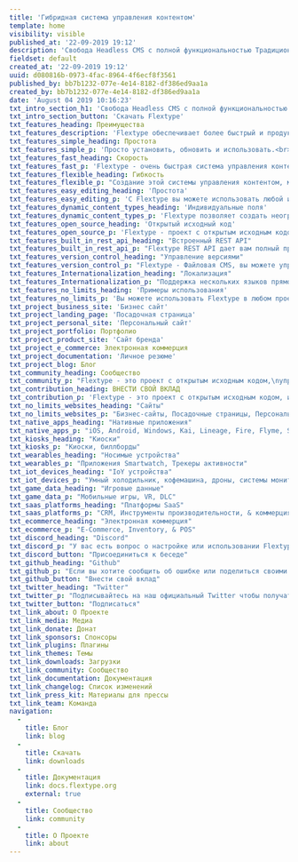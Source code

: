 ```yaml
---
title: 'Гибридная система управления контентом'
template: home
visibility: visible
published_at: '22-09-2019 19:12'
description: 'Свобода Headless CMS с полной функциональностью Традиционных CMS.'
fieldset: default
created_at: '22-09-2019 19:12'
uuid: d080816b-0973-4fac-8964-4f6ecf8f3561
published_by: bb7b1232-077e-4e14-8182-df386ed9aa1a
created_by: bb7b1232-077e-4e14-8182-df386ed9aa1a
date: 'August 04 2019 10:16:23'
txt_intro_section_h1: 'Свобода Headless CMS с полной функциональностью Традиционных CMS.'
txt_intro_section_button: 'Скачать Flextype'
txt_features_heading: Преимущества
txt_features_description: 'Flextype обеспечивает более быстрый и продуктивный способ<br> создания и управления контентом для любого типа проекта.'
txt_features_simple_heading: Простота
txt_features_simple_p: 'Просто установить, обновить и использовать.<br>Не требуется специальной установки, просто скопируйте файлы на ваш сервер!'
txt_features_fast_heading: Скорость
txt_features_fast_p: 'Flextype - очень быстрая система управления контентом из-за ее элегантной архитектуры и встроенного <a href="https://docs.flextype.org/en/concepts/performance">умного кэша</a>.'
txt_features_flexible_heading: Гибкость
txt_features_flexible_p: "Создание этой системы управления контентом, мы сосредоточились на простоте и гибкости. Для этого мы создали простой, но мощный API."
txt_features_easy_editing_heading: 'Простота'
txt_features_easy_editing_p: 'С Flextype вы можете использовать любой из ваших любимых редакторов контента для создания контента или может использовать нашу великолепную %url_start%Админку%url_end%.'
txt_features_dynamic_content_types_heading: 'Индивидуальные поля'
txt_features_dynamic_content_types_p: 'Flextype позволяет создать неограниченное количество индивидуальных полей для любых из ваших записей.'
txt_features_open_source_heading: 'Открытый исходный код'
txt_features_open_source_p: 'Flextype - проект с открытым исходным кодом, основанный Сергеем Романенко и поддерживаемый Сообществом Flextype .<br>и опубликован под лицензией MIT<br>,'
txt_features_built_in_rest_api_heading: "Встроенный REST API"
txt_features_built_in_rest_api_p: "Flextype REST API дает вам полный программный контроль над системой управления контентом."
txt_features_version_control_heading: "Управление версиями"
txt_features_version_control_p: "Flextype - Файловая CMS, вы можете управлять версиями всего контента с помощью GIT или любой другой системы контроля версий."
txt_features_Internationalization_heading: "Локализация"
txt_features_Internationalization_p: "Поддержка нескольких языков прямо в из коробки. Вы можете интегрировать ваш сайт разработанный на Flextype с любым облачным решением для управления локализацией, таким как Crowdin или Transifex."
txt_features_no_limits_heading: 'Примеры использования'
txt_features_no_limits_p: 'Вы можете использовать Flextype в любом проекте!'
txt_project_business_site: 'Бизнес сайт'
txt_project_landing_page: 'Посадочная страница'
txt_project_personal_site: 'Персональный сайт'
txt_project_portfolio: Портфолио
txt_project_product_site: 'Сайт бренда'
txt_project_e_commerce: Электронная коммерция
txt_project_documentation: 'Личное резюме'
txt_project_blog: Блог
txt_community_heading: Сообщество
txt_community_p: "Flextype - это проект с открытым исходным кодом,\nуправляемый сообществом и поддерживаемый сообществом!"
txt_contribution_heading: ВНЕСТИ СВОЙ ВКЛАД
txt_contribution_p: 'Flextype - это проект с открытым исходным кодом, и вклад сообщества важен для его роста и успеха.  Внести свой вклад в Flextype легко, и вы можете выделить столько времени, сколько захотите.'
txt_no_limits_websites_heading: "Сайты"
txt_no_limits_websites_p: "Бизнес-сайты, Посадочные страницы, Персональный сайт, Портфолио, Товары сайтов, Блоги и Веб-приложения"
txt_native_apps_heading: "Нативные приложения"
txt_native_apps_p: "iOS, Android, Windows, Kai, Lineage, Fire, Flyme, Sailfish, Tizen, Remix."
txt_kiosks_heading: "Киоски"
txt_kiosks_p: "Киоски, биллборды"
txt_wearables_heading: "Носимые устройства"
txt_wearables_p: "Приложения Smartwatch, Трекеры активности"
txt_iot_devices_heading: "IoY устройства"
txt_iot_devices_p: "Умный холодильник, кофемашина, дроны, системы мониторинга жизнедеятельности города."
txt_game_data_heading: "Игровые данные"
txt_game_data_p: "Мобильные игры, VR, DLC"
txt_saas_platforms_heading: "Платформы SaaS"
txt_saas_platforms_p: "CRM, Инструменты производительности, & коммерция"
txt_ecommerce_heading: "Электронная коммерция"
txt_ecommerce_p: "E-Commerce, Inventory, & POS"
txt_discord_heading: "Discord"
txt_discord_p: "У вас есть вопрос о настройке или использовании Flextype? Мы сделаем все возможное, чтобы помочь вам. Также здесь вы можете обсудить разработку расширений для Flextype."
txt_discord_button: "Присоединиться к беседе"
txt_github_heading: "Github"
txt_github_p: "Если вы хотите сообщить об ошибке или поделиться своими идеями, вы можете использовать Flextype GitHub Issues tracker."
txt_github_button: "Внести свой вклад"
txt_twitter_heading: "Twitter"
txt_twitter_p: "Подписывайтесь на наш официальный Twitter чтобы получать в режиме реального времени новости о разработке и всех мероприятиях."
txt_twitter_button: "Подписаться"
txt_link_about: О Проекте
txt_link_media: Медиа
txt_link_donate: Донат
txt_link_sponsors: Спонсоры
txt_link_plugins: Плагины
txt_link_themes: Темы
txt_link_downloads: Загрузки
txt_link_community: Сообщество
txt_link_documentation: Документация
txt_link_changelog: Список изменений
txt_link_press_kit: Материалы для прессы
txt_link_team: Команда
navigation:
  - 
    title: Блог
    link: blog
  - 
    title: Скачать
    link: downloads
  - 
    title: Документация
    link: docs.flextype.org
    external: true
  - 
    title: Сообщество
    link: community
  - 
    title: О Проекте
    link: about
---
```


